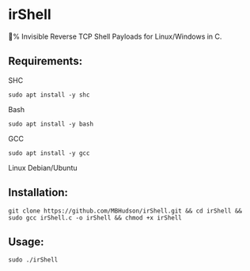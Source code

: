 # irShell
💯% Invisible Reverse TCP Shell Payloads for Linux/Windows in C. 

## Requirements:

SHC 

```
sudo apt install -y shc
```

Bash

```
sudo apt install -y bash
```
GCC

```
sudo apt install -y gcc
```

Linux Debian/Ubuntu


## Installation:

```
git clone https://github.com/MBHudson/irShell.git && cd irShell && sudo gcc irShell.c -o irShell && chmod +x irShell
```

## Usage:

```
sudo ./irShell
```

